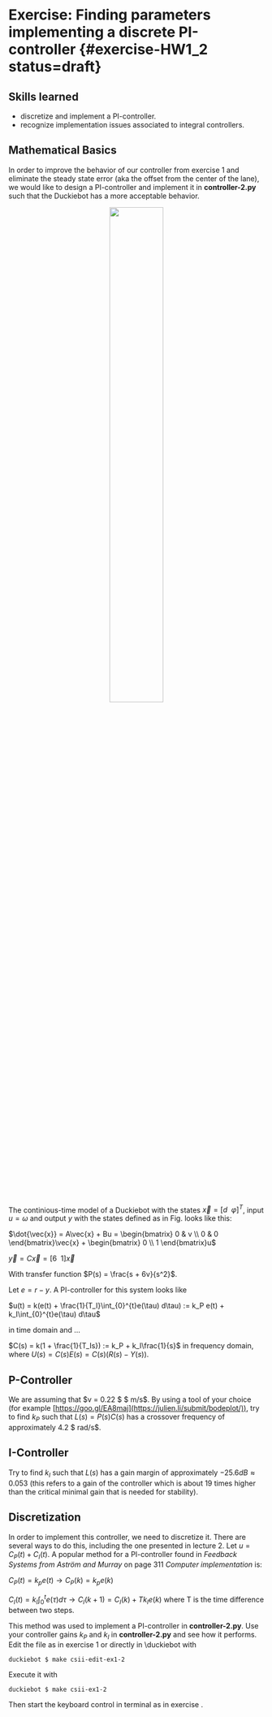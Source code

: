 # Exercise: Finding parameters implementing a discrete PI-controller {#exercise-HW1_2 status=draft}

## Skills learned

* discretize and implement a PI-controller.
* recognize implementation issues associated to integral controllers.


## Mathematical Basics

In order to improve the behavior of our controller from exercise 1 and eliminate the steady state error (aka the offset from the center of the lane), we would like to design a PI-controller and implement it in **controller-2.py** such that the Duckiebot has a more acceptable behavior.

<center>
<figure>
    <img figure-id="fig:duckiebot_topview" figure-caption="Lane Pose of the Duckiebot." style="width: 50%; height: auto;" src="duckiebot_topview.pdf"/>
</figure>
</center>

The continious-time model of a Duckiebot with the states $\vec{x} = [d \enspace \varphi]^T$, input $u = \omega$ and output $y$ with the states defined as in Fig. [](#fig:duckiebot_topview) looks like this:

$\dot{\vec{x}} = A\vec{x} + Bu = \begin{bmatrix} 0 & v \\ 0 & 0 \end{bmatrix}\vec{x} + \begin{bmatrix} 0 \\ 1 \end{bmatrix}u$

$\vec{y} = C\vec{x} =[6 \enspace 1]\vec{x}$

With transfer function $P(s) = \frac{s + 6v}{s^2}$.

Let $e = r - y$. A PI-controller for this system looks like

$u(t) = k(e(t) + \frac{1}{T_I}\int_{0}^{t}e(\tau) d\tau) := k_P e(t) + k_I\int_{0}^{t}e(\tau) d\tau$

in time domain and ...

$C(s) = k(1 + \frac{1}{T_Is}) := k_P + k_I\frac{1}{s}$ in frequency domain, where $U(s) = C(s)E(s) = C(s)(R(s) - Y(s))$.

## P-Controller

We are assuming that $v = 0.22 $ $ m/s$. By using  a tool of your choice (for example [https://goo.gl/EA8maj](https://julien.li/submit/bodeplot/)), try to find $k_P$ such that $L(s) = P(s)C(s)$ has a crossover frequency of approximately $4.2$ $ rad/s$.

## I-Controller

Try to find $k_I$ such that $L(s)$ has a gain margin of approximately $-25.6dB \approx 0.053$ (this refers to a gain of the controller which is about 19 times higher than the critical minimal gain that is needed for stability).

## Discretization

In order to implement this controller, we need to discretize it. There are several ways to do this, including the one presented in lecture 2. Let $u = C_P(t) + C_I(t)$. A popular method for a PI-controller found in *Feedback Systems from Aström and Murray* on page 311 *Computer implementation* is:

$C_P(t) = k_pe(t) \longrightarrow C_P(k) = k_pe(k)$

$C_I(t) = k_I\int_{0}^{t}e(\tau) d\tau \longrightarrow C_I(k+1) = C_I(k) + Tk_Ie(k)$
 where T is the time difference between two steps.

This method was used to implement a PI-controller in **controller-2.py**. Use your controller gains $k_P$ and $k_I$ in **controller-2.py** and see how it performs. Edit the file as in exercise 1 or directly in \duckiebot with

    duckiebot $ make csii-edit-ex1-2

Execute it with

    duckiebot $ make csii-ex1-2

Then start the keyboard control in terminal as in exercise [](#exercise-HW1_1).
